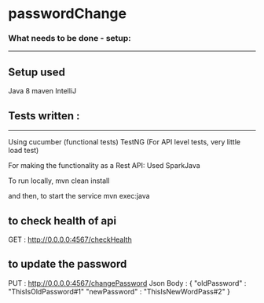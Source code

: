 # passwordChange

### What needs to be done - setup:
---------------------------------
## Setup used

Java 8
maven
IntelliJ

## Tests written :
------------------
Using cucumber (functional tests)
TestNG (For API level tests, very little load test)

For making the functionality as a Rest API:
Used SparkJava

To run locally,
mvn clean install

and then, to start the service
mvn exec:java


to check health of api
----------------------
GET : http://0.0.0.0:4567/checkHealth

to update the password
----------------------
PUT : http://0.0.0.0:4567/changePassword
Json Body :
{
	"oldPassword" : "ThisIsOldPassword#1"
	"newPassword" : "ThisIsNewWordPass#2"
}




